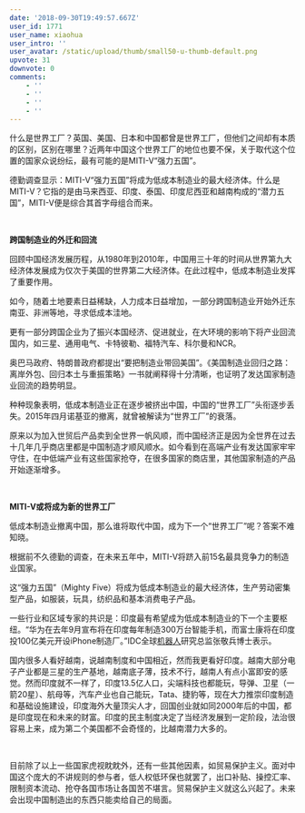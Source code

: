 ```yaml
---
date: '2018-09-30T19:49:57.667Z'
user_id: 1771
user_name: xiaohua
user_intro: ''
user_avatar: /static/upload/thumb/small50-u-thumb-default.png
upvote: 31
downvote: 0
comments:
    - ''
    - ''
    - ''
    - ''
---
```


<div class="article_con"><p style="">什么是世界工厂？英国、美国、日本和中国都曾是世界工厂，但他们之间却有本质的区别，区别在哪里？近两年中国这个世界工厂的地位也要不保，关于取代这个位置的国家众说纷纭，最有可能的是MITI-V“强力五国”。</p><p style="">德勤调查显示：MITI-V“强力五国”将成为低成本制造业的最大经济体。什么是MITI-V？它指的是由马来西亚、印度、泰国、印度尼西亚和越南构成的“潜力五国”，MITI-V便是综合其首字母组合而来。</p><p style=""><br></p><p style=""><strong>跨国制造业的外迁和回流</strong></p><p style="">回顾中国经济发展历程，从1980年到2010年，中国用三十年的时间从世界第九大经济体发展成为仅次于美国的世界第二大经济体。在此过程中，低成本制造业发挥了重要作用。</p><p style="">如今，随着土地要素日益稀缺，人力成本日益增加，一部分跨国制造业开始外迁东南亚、非洲等地，寻求低成本洼地。</p><p style="">更有一部分跨国企业为了振兴本国经济、促进就业，在大环境的影响下将产业回流国内，如三星、通用电气、卡特彼勒、福特汽车、科尔曼和NCR。</p><p style="">奥巴马政府、特朗普政府都提出“要把制造业带回美国”。《美国制造业回归之路：离岸外包、回归本土与重振策略》一书就阐释得十分清晰，也证明了发达国家制造业回流的趋势明显。</p><p style="">种种现象表明，低成本制造业正在逐步被挤出中国，中国的“世界工厂”头衔逐步丢失。2015年四月诺基亚的撤离，就曾被解读为“世界工厂”的衰落。</p><p style="">原来以为加入世贸后产品卖到全世界一帆风顺，而中国经济正是因为全世界在过去十几年几乎商店里都是中国制造才顺风顺水。如今看到在高端产业有发达国家牢牢守住，在中低端产业有这些国家抢夺，在很多国家的商店里，其他国家制造的产品开始逐渐增多。</p><p style=""><br></p><p style=""><strong>MITI-V或将成为新的世界工厂</strong></p><p style="">低成本制造业撤离中国，那么谁将取代中国，成为下一个“世界工厂”呢？答案不难知晓。</p><p style="">根据前不久德勤的调查，在未来五年中，MITI-V将跻入前15名最具竞争力的制造业国家。</p><p style="">这“强力五国”（Mighty Five）将成为低成本制造业的最大经济体，生产劳动密集型产品，如服装，玩具，纺织品和基本消费电子产品。</p><p style="">一些行业和区域专家的共识是：印度最有希望成为低成本制造业的下一个主要枢纽。“华为在去年9月宣布将在印度每年制造300万台智能手机，而富士康将在印度投100亿美元开设iPhone制造厂。”IDC全球<span class="hrefStyle"><a rel="nofollow" href="http://robot.ofweek.com/">机器人</a></span>研究总监张敬兵博士表示。</p><p style="">国内很多人看好越南，说越南制度和中国相近，然而我更看好印度。越南大部分电子产业都是三星的生产基地，越南底子薄，技术不行，越南人有点小富即安的感觉。然而印度就不一样了，印度13.5亿人口，尖端科技也都能玩，导弹、卫星（一箭20星）、航母等，汽车产业也自己能玩，Tata、捷豹等，现在大力推崇印度制造和基础设施建设，印度海外大量顶尖人才，回国创业就如同2000年后的中国，都是印度现在和未来的财富。印度的民主制度决定了当经济发展到一定阶段，法治很容易上来，成为第二个美国都不会奇怪的，比越南潜力大多的。</p><p style=""><br></p><p style="">目前除了以上一些国家虎视眈眈外，还有一些其他因素，如贸易保护主义。面对中国这个庞大的不讲规则的参与者，低人权低环保也就罢了，出口补贴、操控汇率、限制资本流动、抢夺各国市场让各国苦不堪言。贸易保护主义就这么兴起了。未来会出现中国制造出的东西只能卖给自己的局面。</p></div>

